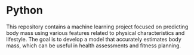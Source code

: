 # Python
This repository contains a machine learning project focused on predicting body mass using various features related to physical characteristics and lifestyle. The goal is to develop a model that accurately estimates body mass, which can be useful in health assessments and fitness planning.
